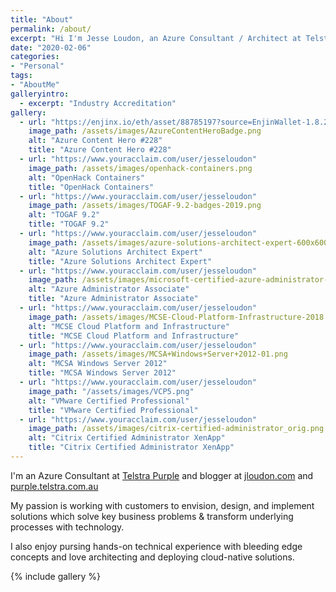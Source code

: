 ```yaml
---
title: "About"
permalink: /about/
excerpt: "Hi I'm Jesse Loudon, an Azure Consultant / Architect at Telstra Purple and blogger at jloudon.com and purple.telstra.com.au"
date: "2020-02-06"
categories: 
- "Personal"
tags: 
- "AboutMe"
galleryintro: 
  - excerpt: "Industry Accreditation"
gallery:
  - url: "https://enjinx.io/eth/asset/88785197?source=EnjinWallet-1.8.2"
    image_path: /assets/images/AzureContentHeroBadge.png
    alt: "Azure Content Hero #228"
    title: "Azure Content Hero #228"
  - url: "https://www.youracclaim.com/user/jesseloudon"
    image_path: /assets/images/openhack-containers.png
    alt: "OpenHack Containers"
    title: "OpenHack Containers"
  - url: "https://www.youracclaim.com/user/jesseloudon"
    image_path: /assets/images/TOGAF-9.2-badges-2019.png
    alt: "TOGAF 9.2"
    title: "TOGAF 9.2"
  - url: "https://www.youracclaim.com/user/jesseloudon"
    image_path: /assets/images/azure-solutions-architect-expert-600x600.png
    alt: "Azure Solutions Architect Expert"
    title: "Azure Solutions Architect Expert"
  - url: "https://www.youracclaim.com/user/jesseloudon"
    image_path: /assets/images/microsoft-certified-azure-administrator-associate-az104.png
    alt: "Azure Administrator Associate"
    title: "Azure Administrator Associate"
  - url: "https://www.youracclaim.com/user/jesseloudon"
    image_path: /assets/images/MCSE-Cloud-Platform-Infrastructure-2018.png
    alt: "MCSE Cloud Platform and Infrastructure"
    title: "MCSE Cloud Platform and Infrastructure"
  - url: "https://www.youracclaim.com/user/jesseloudon"
    image_path: /assets/images/MCSA+Windows+Server+2012-01.png
    alt: "MCSA Windows Server 2012"
    title: "MCSA Windows Server 2012"
  - url: "https://www.youracclaim.com/user/jesseloudon"
    image_path: "/assets/images/VCP5.png"
    alt: "VMware Certified Professional"
    title: "VMware Certified Professional"
  - url: "https://www.youracclaim.com/user/jesseloudon"
    image_path: /assets/images/citrix-certified-administrator_orig.png
    alt: "Citrix Certified Administrator XenApp"
    title: "Citrix Certified Administrator XenApp"
---
```

I'm an Azure Consultant at [Telstra Purple][telstrapurple] and blogger at [jloudon.com][jloudon] and [purple.telstra.com.au][purple]

My passion is working with customers to envision, design, and implement solutions which solve key business problems & transform underlying processes with technology.

I also enjoy pursing hands-on technical experience with bleeding edge concepts and love architecting and deploying cloud-native solutions.

{% include gallery %}

[telstrapurple]:https://www.telstra.com.au/business-enterprise/services/telstra-purple
[jloudon]:https://jloudon.com
[purple]:https://purple.telstra.com.au/blog